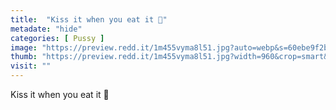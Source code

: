 ```yaml
---
title:  "Kiss it when you eat it 👅"
metadate: "hide"
categories: [ Pussy ]
image: "https://preview.redd.it/1m455vyma8l51.jpg?auto=webp&s=60ebe9f2b87ad2a8970ecd70bdf3aa3ac2d44bbb"
thumb: "https://preview.redd.it/1m455vyma8l51.jpg?width=960&crop=smart&auto=webp&s=de38ec2efc3e8daf275edcb5227fe6f92b170a1e"
visit: ""
---
```

Kiss it when you eat it 👅
